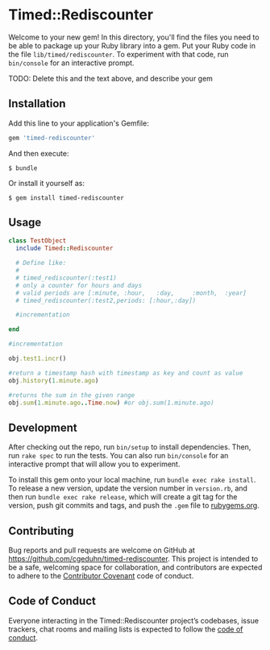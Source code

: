 # Timed::Rediscounter

Welcome to your new gem! In this directory, you'll find the files you need to be able to package up your Ruby library into a gem. Put your Ruby code in the file `lib/timed/rediscounter`. To experiment with that code, run `bin/console` for an interactive prompt.

TODO: Delete this and the text above, and describe your gem

## Installation

Add this line to your application's Gemfile:

```ruby
gem 'timed-rediscounter'
```

And then execute:

    $ bundle

Or install it yourself as:

    $ gem install timed-rediscounter

## Usage

```ruby
class TestObject
  include Timed::Rediscounter

  # Define like: 
  #
  # timed_rediscounter(:test1)
  # only a counter for hours and days
  # valid periods are [:minute, :hour,   :day,     :month,  :year]
  # timed_rediscounter(:test2,periods: [:hour,:day])

  #incrementation

end

#incrementation

obj.test1.incr()

#return a timestamp hash with timestamp as key and count as value
obj.history(1.minute.ago)

#returns the sum in the given range
obj.sum(1.minute.ago..Time.now) #or obj.sum(1.minute.ago)


```

## Development

After checking out the repo, run `bin/setup` to install dependencies. Then, run `rake spec` to run the tests. You can also run `bin/console` for an interactive prompt that will allow you to experiment.

To install this gem onto your local machine, run `bundle exec rake install`. To release a new version, update the version number in `version.rb`, and then run `bundle exec rake release`, which will create a git tag for the version, push git commits and tags, and push the `.gem` file to [rubygems.org](https://rubygems.org).

## Contributing

Bug reports and pull requests are welcome on GitHub at https://github.com/cgeduhn/timed-rediscounter. This project is intended to be a safe, welcoming space for collaboration, and contributors are expected to adhere to the [Contributor Covenant](http://contributor-covenant.org) code of conduct.

## Code of Conduct

Everyone interacting in the Timed::Rediscounter project’s codebases, issue trackers, chat rooms and mailing lists is expected to follow the [code of conduct](https://github.com/[USERNAME]/timed-rediscounter/blob/master/CODE_OF_CONDUCT.md).

